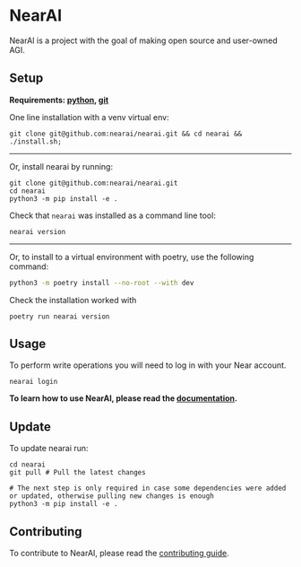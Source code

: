 # NearAI

NearAI is a project with the goal of making open source and user-owned AGI.

## Setup

<b>Requirements: [python](https://www.python.org/downloads/), [git](https://github.com/git-guides/install-git)</b>

One line installation with a venv virtual env:

```shell
git clone git@github.com:nearai/nearai.git && cd nearai && ./install.sh;
```
<hr/>
Or, install nearai by running:

```shell
git clone git@github.com:nearai/nearai.git
cd nearai
python3 -m pip install -e .
```
Check that `nearai` was installed as a command line tool:

```shell
nearai version
```

<hr/>
Or, to install to a virtual environment with poetry, use the following command:

```bash
python3 -m poetry install --no-root --with dev
```

Check the installation worked with

```
poetry run nearai version
```

## Usage
To perform write operations you will need to log in with your Near account.

```
nearai login
```

<b>To learn how to use NearAI, please read the [documentation](https://docs.near.ai/).</b>


## Update

To update nearai run:

```
cd nearai
git pull # Pull the latest changes

# The next step is only required in case some dependencies were added or updated, otherwise pulling new changes is enough
python3 -m pip install -e .
```

## Contributing

To contribute to NearAI, please read the [contributing guide](https://docs.near.ai/contributing/).
